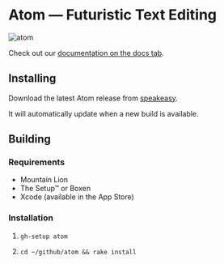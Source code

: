 # Atom — Futuristic Text Editing

![atom](https://s3.amazonaws.com/speakeasy/apps/icons/27/medium/7db16e44-ba57-11e2-8c6f-981faf658e00.png)

Check out our [documentation on the docs tab](https://github.com/github/atom/docs).

## Installing

Download the latest Atom release from [speakeasy](https://speakeasy.githubapp.com/apps/27).

It will automatically update when a new build is available.

## Building

### Requirements

  * Mountain Lion
  * The Setup™ or Boxen
  * Xcode (available in the App Store)

### Installation

  1. `gh-setup atom`

  2. `cd ~/github/atom && rake install`
